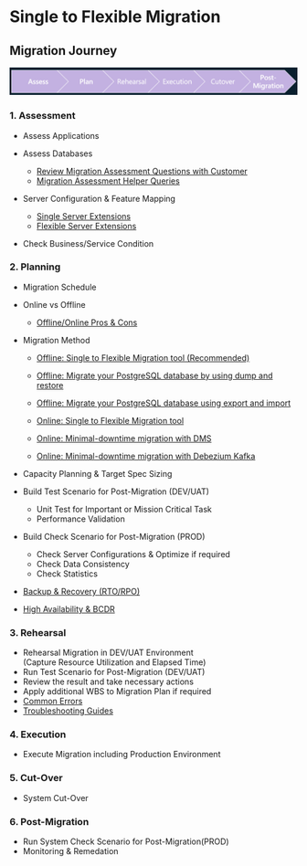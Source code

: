 # Single to Flexible Migration

## Migration Journey

![Migration Journey](./img/04_01_Migration_Journey.png)

### 1. Assessment

- Assess Applications
- Assess Databases
  * [Review Migration Assessment Questions with Customer](01_Assess/PremigrationQuestions.md)
  * [Migration Assessment Helper Queries](01_Assess/Queries.sql)

- Server Configuration & Feature Mapping
  * [Single Server Extensions](https://learn.microsoft.com/en-us/azure/postgresql/single-server/concepts-extensions)
  * [Flexible Server Extensions](https://learn.microsoft.com/en-us/azure/postgresql/flexible-server/concepts-extensions)

- Check Business/Service Condition

### 2. Planning

- Migration Schedule
- Online vs Offline
  * [Offline/Online Pros & Cons](https://learn.microsoft.com/en-us/azure/postgresql/migrate/concepts-single-to-flexible#how-to-migrate-from-single-server-to-flexible-server)

- Migration Method
  * [Offline: Single to Flexible Migration tool (Recommended)](https://learn.microsoft.com/en-us/azure/postgresql/migrate/concepts-single-to-flexible#single-to-flexible-migration-tool---overview)
  * [Offline: Migrate your PostgreSQL database by using dump and restore](https://learn.microsoft.com/en-us/azure/postgresql/migrate/how-to-migrate-using-dump-and-restore)
  * [Offline: Migrate your PostgreSQL database using export and import](https://learn.microsoft.com/en-us/azure/postgresql/migrate/how-to-migrate-using-export-and-import)
  
  * [Online: Single to Flexible Migration tool](https://learn.microsoft.com/en-us/azure/postgresql/migrate/concepts-single-to-flexible#single-to-flexible-migration-tool---overview)
  * [Online: Minimal-downtime migration with DMS](https://learn.microsoft.com/en-us/azure/postgresql/migrate/how-to-migrate-online)
  * [Online: Minimal-downtime migration with Debezium Kafka](https://debezium.io/releases/)

- Capacity Planning & Target Spec Sizing
- Build Test Scenario for Post-Migration (DEV/UAT)
  * Unit Test for Important or Mission Critical Task
  * Performance Validation
- Build Check Scenario for Post-Migration (PROD)
  * Check Server Configurations & Optimize if required
  * Check Data Consistency
  * Check Statistics
- [Backup & Recovery (RTO/RPO)](https://learn.microsoft.com/en-us/azure/postgresql/flexible-server/concepts-backup-restore)
- [High Availability & BCDR](https://learn.microsoft.com/en-us/azure/reliability/reliability-postgresql-flexible-server?toc=%2Fazure%2Fpostgresql%2Ftoc.json&bc=%2Fazure%2Fpostgresql%2Fbreadcrumb%2Ftoc.json)

### 3. Rehearsal

- Rehearsal Migration in DEV/UAT Environment </br>
  (Capture Resource Utilization and Elapsed Time)
- Run Test Scenario for Post-Migration (DEV/UAT)
- Review the result and take necessary actions
- Apply additional WBS to Migration Plan if required
- [Common Errors](https://learn.microsoft.com/en-us/azure/postgresql/migrate/common-errors-and-special-scenarios-fms)
- [Troubleshooting Guides](https://learn.microsoft.com/en-us/azure/postgresql/flexible-server/how-to-troubleshooting-guides)

### 4. Execution

- Execute Migration including Production Environment

### 5. Cut-Over

- System Cut-Over

### 6. Post-Migration

- Run System Check Scenario for Post-Migration(PROD)
- Monitoring & Remedation
